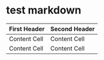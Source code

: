 # test markdown

| First Header  | Second Header |
| ------------- | ------------- |
| Content Cell  | Content Cell  |
| Content Cell  | Content Cell  |
